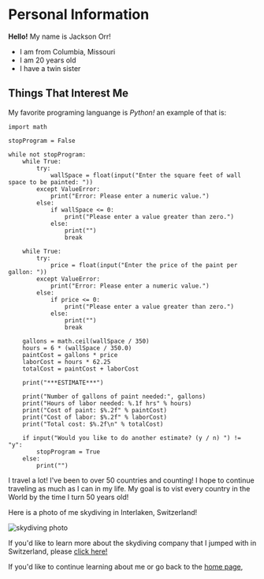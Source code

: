 # Personal Information 

**Hello!** My name is Jackson Orr!

- I am from Columbia, Missouri 
- I am 20 years old 
- I have a twin sister

## Things That Interest Me

My favorite programing languange is *Python!* an example of that is:

```
import math

stopProgram = False

while not stopProgram:
    while True:
        try:
            wallSpace = float(input("Enter the square feet of wall space to be painted: "))
        except ValueError:
            print("Error: Please enter a numeric value.")
        else:
            if wallSpace <= 0:
                print("Please enter a value greater than zero.")
            else:
                print("")
                break

    while True:
        try:
            price = float(input("Enter the price of the paint per gallon: "))
        except ValueError:
            print("Error: Please enter a numeric value.")
        else:
            if price <= 0:
                print("Please enter a value greater than zero.")
            else:
                print("")
                break

    gallons = math.ceil(wallSpace / 350)
    hours = 6 * (wallSpace / 350.0)
    paintCost = gallons * price
    laborCost = hours * 62.25
    totalCost = paintCost + laborCost

    print("***ESTIMATE***")

    print("Number of gallons of paint needed:", gallons)
    print("Hours of labor needed: %.1f hrs" % hours)
    print("Cost of paint: $%.2f" % paintCost)
    print("Cost of labor: $%.2f" % laborCost)
    print("Total cost: $%.2f\n" % totalCost)

    if input("Would you like to do another estimate? (y / n) ") != "y":
        stopProgram = True
    else:
        print("")
```

I travel a lot! I've been to over 50 countries and counting! I hope to continue traveling as much as I can in my life. My goal is to vist every country in the World by the time I turn 50 years old!

Here is a photo of me skydiving in Interlaken, Switzerland!

![skydiving photo](https://user-images.githubusercontent.com/115883101/196229403-2562a706-7627-499b-a4f9-9b27af399df9.jpg)

If you'd like to learn more about the skydiving company that I jumped with in Switzerland, please [click here!](https://www.skydiveswitzerland.com/)

If you'd like to continue learning about me or go back to the [home page](ReadMe.md),
        



